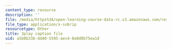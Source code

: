 ```yaml
---
content_type: resource
description: ''
file: /media/https%3A/open-learning-course-data-rc.s3.amazonaws.com/res-ll-005-mathematics-of-big-data-and-machine-learning-january-iap-2020/a5b0b33bdd405595aec40a0d0b75ea1d_mbr667kATEg.vtt
file_type: application/x-subrip
resourcetype: Other
title: 3play caption file
uid: a5b0b33b-dd40-5595-aec4-0a0d0b75ea1d
---
```

